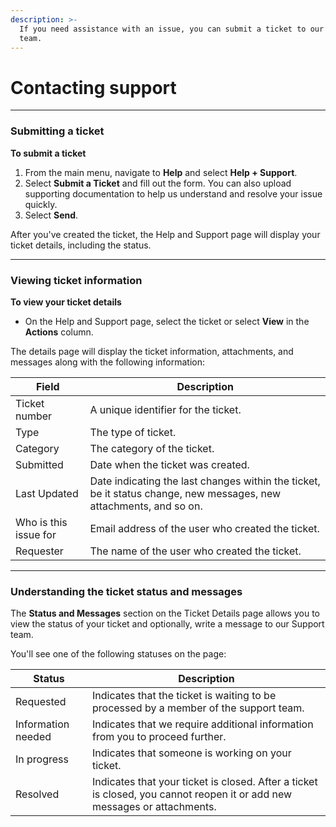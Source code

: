 ```yaml
---
description: >-
  If you need assistance with an issue, you can submit a ticket to our Support
  team.
---
```


# Contacting support

***

### Submitting a ticket

**To submit a ticket**

1. From the main menu, navigate to **Help** and select **Help + Support**.
2. Select **Submit a Ticket** and fill out the form. You can also upload supporting documentation to help us understand and resolve your issue quickly.
3. Select **Send**.

After you've created the ticket,  the Help and Support page will display your ticket details, including the status.

***

### Viewing ticket information

**To view your ticket details**

* On the Help and Support page, select the ticket or select **View** in the **Actions** column.

The details page will display the ticket information, attachments, and messages along with the following information:

| Field                 | Description                                                                                                        |
| --------------------- | ------------------------------------------------------------------------------------------------------------------ |
| Ticket number         | A unique identifier for the ticket.                                                                                |
| Type                  | The type of ticket.                                                                                                |
| Category              | The category of the ticket.                                                                                        |
| Submitted             | Date when the ticket was created.                                                                                  |
| Last Updated          | Date indicating the last changes within the ticket, be it status change, new messages, new attachments, and so on. |
| Who is this issue for | Email address of the user who created the ticket.                                                                  |
| Requester             | The name of the user who created the ticket.                                                                       |

***

### Understanding the ticket status and messages

The **Status and Messages** section on the Ticket Details page allows you to view the status of your ticket and optionally, write a message to our Support team.&#x20;

You'll see one of the following statuses on the page:

| Status             | Description                                                                                                              |
| ------------------ | ------------------------------------------------------------------------------------------------------------------------ |
| Requested          | Indicates that the ticket is waiting to be processed by a member of the support team.                                    |
| Information needed | Indicates that we require additional information from you to proceed further.                                            |
| In progress        | Indicates that someone is working on your ticket.                                                                        |
| Resolved           | Indicates that your ticket is closed. After a ticket is closed, you cannot reopen it or add new messages or attachments. |
